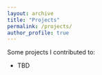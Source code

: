 ```yaml
---
layout: archive
title: "Projects"
permalink: /projects/
author_profile: true
---
```


Some projects I contributed to:
*  TBD
